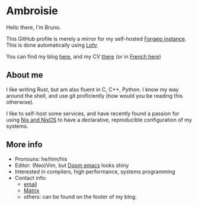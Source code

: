 # Ambroisie

Hello there, I'm Bruno.

This GitHub profile is merely a mirror for my self-hosted [Forgejo
instance](https://git.belanyi.fr). This is done automatically using
[Lohr](https://github.com/alarsyo/lohr).

You can find my blog [here](https://belanyi.fr), and my CV
[there](https://cv.belanyi.fr/en.pdf)
(or in [French here](https://cv.belanyi.fr/fr.pdf))

## About me

I like writing Rust, but am also fluent in C, C++, Python. I know my way around
the shell, and use git proficiently (how would you be reading this otherwise).

I like to self-host some services, and have recently found a passion for using
[Nix and NixOS](https://nixos.org) to have a declarative, reproducible
configuration of my systems.

## More info

* Pronouns: he/him/his
* Editor: (Neo)Vim, but [Doom emacs](https://github.com/hlissner/doom-emacs)
  looks shiny
* Interested in compilers, high performance, systems programming
* Contact info:
  * [email](mailto:contact-github@belanyi.fr)
  * [Matrix](https://matrix.to/#/@ambroisie:belanyi.fr)
  * others: can be found on the footer of my blog.
